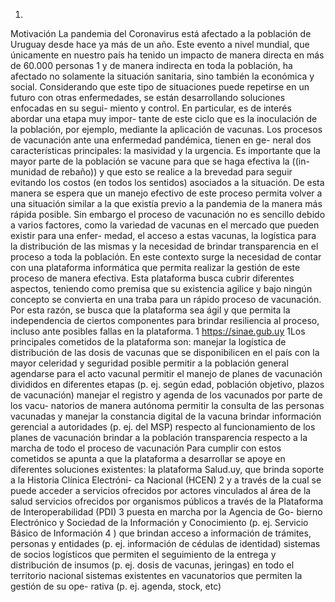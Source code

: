 1.
Motivación
La pandemia del Coronavirus está afectado a la población de Uruguay desde
hace ya más de un año. Este evento a nivel mundial, que únicamente en nuestro
paı́s ha tenido un impacto de manera directa en más de 60.000 personas 1 y de
manera indirecta en toda la población, ha afectado no solamente la situación
sanitaria, sino también la económica y social.
Considerando que este tipo de situaciones puede repetirse en un futuro con
otras enfermedades, se están desarrollando soluciones enfocadas en su segui-
miento y control. En particular, es de interés abordar una etapa muy impor-
tante de este ciclo que es la inoculación de la población, por ejemplo, mediante
la aplicación de vacunas.
Los procesos de vacunación ante una enfermedad pandémica, tienen en ge-
neral dos caracterı́sticas principales: la masividad y la urgencia. Es importante
que la mayor parte de la población se vacune para que se haga efectiva la ((in-
munidad de rebaño)) y que esto se realice a la brevedad para seguir evitando
los costos (en todos los sentidos) asociados a la situación. De esta manera se
espera que un manejo efectivo de este proceso permita volver a una situación
similar a la que existı́a previo a la pandemia de la manera más rápida posible.
Sin embargo el proceso de vacunación no es sencillo debido a varios factores,
como la variedad de vacunas en el mercado que pueden existir para una enfer-
medad, el acceso a estas vacunas, la logı́stica para la distribución de las mismas
y la necesidad de brindar transparencia en el proceso a toda la población. En
este contexto surge la necesidad de contar con una plataforma informática que
permita realizar la gestión de este proceso de manera efectiva.
Esta plataforma busca cubrir diferentes aspectos, teniendo como premisa
que su existencia agilice y bajo ningún concepto se convierta en una traba para
un rápido proceso de vacunación. Por esta razón, se busca que la plataforma
sea ágil y que permita la independencia de ciertos componentes para brindar
resiliencia al proceso, incluso ante posibles fallas en la plataforma.
1
https://sinae.gub.uy
1Los principales cometidos de la plataforma son:
manejar la logı́stica de distribución de las dosis de vacunas que se
disponibilicen en el paı́s con la mayor celeridad y seguridad posible
permitir a la población general agendarse para el acto vacunal
permitir el manejo de planes de vacunación divididos en diferentes
etapas (p. ej. según edad, población objetivo, plazos de vacunación)
manejar el registro y agenda de los vacunados por parte de los vacu-
natorios de manera autónoma
permitir la consulta de las personas vacunadas y manejar la constancia
digital de la vacuna
brindar información gerencial a autoridades (p. ej. del MSP) respecto
al funcionamiento de los planes de vacunación
brindar a la población transparencia respecto a la marcha de todo el
proceso de vacunación
Para cumplir con estos cometidos se apunta a que la plataforma a desarrollar
se apoye en diferentes soluciones existentes:
la plataforma Salud.uy, que brinda soporte a la Historia Clı́nica Electróni-
ca Nacional (HCEN) 2 y a través de la cual se puede acceder a servicios
ofrecidos por actores vinculados al área de la salud
servicios ofrecidos por organismos públicos a través de la Plataforma
de Interoperabilidad (PDI) 3 puesta en marcha por la Agencia de Go-
bierno Electrónico y Sociedad de la Información y Conocimiento (p.
ej. Servicio Básico de Información 4 ) que brindan acceso a información
de trámites, personas y entidades (p. ej. información de cédulas de
identidad)
sistemas de socios logı́sticos que permiten el seguimiento de la entrega
y distribución de insumos (p. ej. dosis de vacunas, jeringas) en todo
el territorio nacional
sistemas existentes en vacunatorios que permiten la gestión de su ope-
rativa (p. ej. agenda, stock, etc)
